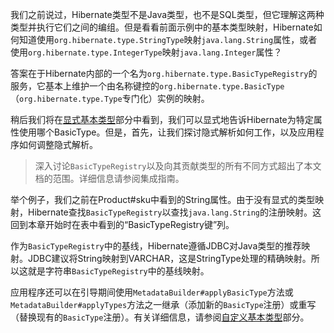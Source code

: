我们之前说过，Hibernate类型不是Java类型，也不是SQL类型，但它理解这两种类型并执行它们之间的编组。但是看看前面示例中的基本类型映射，Hibernate如何知道使用`org.hibernate.type.StringType`映射`java.lang.String`属性，或者使用`org.hibernate.type.IntegerType`映射`java.lang.Integer`属性？

答案在于Hibernate内部的一个名为`org.hibernate.type.BasicTypeRegistry`的服务，它基本上维护一个由名称键控的`org.hibernate.type.BasicType`（`org.hibernate.type.Type`专门化）实例的映射。

稍后我们将在[显式基本类型](http://docs.jboss.org/hibernate/orm/current/userguide/html_single/Hibernate_User_Guide.html#basic-type-annotation)部分中看到，我们可以显式地告诉Hibernate为特定属性使用哪个BasicType。但是，首先，让我们探讨隐式解析如何工作，以及应用程序如何调整隐式解析。

> 深入讨论`BasicTypeRegistry`以及向其贡献类型的所有不同方式超出了本文档的范围。详细信息请参阅集成指南。

举个例子，我们之前在Product\#sku中看到的String属性。由于没有显式的类型映射，Hibernate查找`BasicTypeRegistry`以查找`java.lang.String`的注册映射。这回到本章开始时在表中看到的“BasicTypeRegistry键”列。

作为`BasicTypeRegistry`中的基线，Hibernate遵循JDBC对Java类型的推荐映射。JDBC建议将String映射到VARCHAR，这是StringType处理的精确映射。所以这就是字符串`BasicTypeRegistry`中的基线映射。

应用程序还可以在引导期间使用`MetadataBuilder#applyBasicType`方法或`MetadataBuilder#applyTypes`方法之一继承（添加新的`BasicType`注册）或重写（替换现有的`BasicType`注册）。有关详细信息，请参阅[自定义基本类型](http://docs.jboss.org/hibernate/orm/current/userguide/html_single/Hibernate_User_Guide.html#basic-custom-type)部分。


